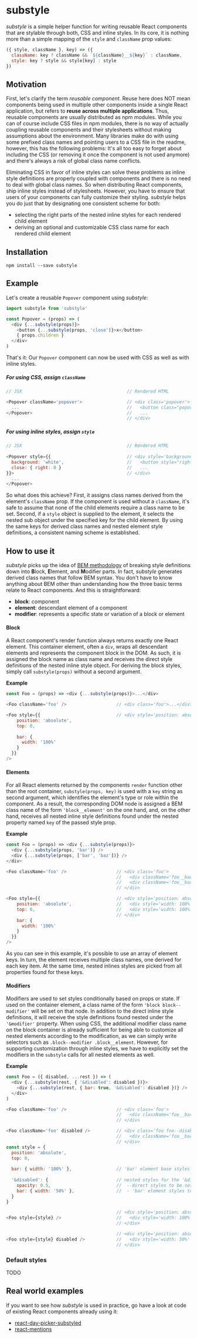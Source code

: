 # substyle

_substyle_ is a simple helper function for writing reusable React components that are stylable through both, CSS and inline styles. In its core, it is nothing more than a simple mapping of the `style` and `className` prop values:

```javascript
({ style, className }, key) => ({
  className: key ? className && `${className}__${key}` : className,
  style: key ? style && style[key] : style
})
```

## Motivation

First, let's clarify the term _reusable component_. Reuse here does NOT mean components being used in multiple other components inside a single React application, but refers to **reuse across multiple applications**. Thus, reusable components are usually distributed as npm modules. While you can of course include CSS files in npm modules, there is no way of actually coupling reusable components and their stylesheets without making assumptions about the environment. Many libraries make do with using some prefixed class names and pointing users to a CSS file in the readme, however, this has the following problems: It's all too easy to forget about including the CSS (or removing it once the component is not used anymore) and there's always a risk of global class name conflicts.

Eliminating CSS in favor of inline styles can solve these problems as inline style definitions are properly coupled with components and there is no need to deal with global class names. So when distributing React components, ship inline styles instead of stylesheets. However, you have to ensure that users of your components can fully customize their styling. _substyle_ helps you do just that by designating one consistent scheme for both:

- selecting the right parts of the nested inline styles for each rendered child element
- deriving an optional and customizable CSS class name for each rendered child element


## Installation

```
npm install --save substyle
```

## Example

Let's create a reusable `Popover` component using _substyle_:

```javascript
import substyle from 'substyle'

const Popover = (props) => (
  <div {...substyle(props)}>
    <button {...substyle(props, 'close')}>x</button>
    { props.children }
  </div>
)
```

That's it: Our `Popover` component can now be used with CSS as well as with inline styles.

##### For using CSS, assign `className`

```javascript
// JSX                                        // Rendered HTML

<Popover className='popover'>                 // <div class='popover'>
  ...                                         //   <button class="popover__close">x</button>
</Popover>                                    //   ...
                                              // </div>
```

##### For using inline styles, assign `style`

```javascript
// JSX                                        // Rendered HTML
                         
<Popover style={{                             // <div style='background: white;'>
  background: 'white',                        //   <button style="right: 0;">x</button>
  close: { right: 0 }                         //   ...  
}}>                                           // </div>
  ...                                  
</Popover>
```

So what does this achieve? First, it assigns class names derived from the element's `className` prop. If the component is used without a `className`, it's safe to assume that none of the child elements require a class name to be set. Second, if a `style` object is supplied to the element, it selects the nested sub object under the specified key for the child element. By using the same keys for derived class names and nested element style definitions, a consistent naming scheme is established.


## How to use it

_substyle_ picks up the idea of [BEM methodology](http://csswizardry.com/2013/01/mindbemding-getting-your-head-round-bem-syntax/) of breaking style definitions down into **B**lock, **E**lement, and **M**odifier parts. In fact, _substyle_ generates derived class names that follow BEM syntax. You don't have to know anything about BEM other than understanding how the three basic terms relate to React components. And this is straightforward:

- **block**: component
- **element**: descendant element of a component
- **modifier**: represents a specific state or variation of a block or element

#### Block 

A React component's render function always returns exactly one React element. This container element, often a `div`, wraps all descendant elements and represents the component block in the DOM. As such, it is assigned the block name as class name and receives the direct style definitions of the nested inline style object. For deriving the block styles, simply call `substyle(props)` without a second argument.

**Example**

```javascript
const Foo = (props) => <div {...substyle(props)}>...</div>

<Foo className='foo' />                   // <div class='foo'>...</div>

<Foo style={{                             // <div style='position: absolute; top: 0;'>...</div>
    position: 'absolute',                
    top: 0,                               
                                          
    bar: {
      width: '100%'
    }
  }} 
/>
```

#### Elements


For all React elements returned by the components `render` function other than the root container, `substyle(props, key)` is used with a `key` string as second argument, which identifies the element's type or role within the component. As a result, the corresponding DOM node is assigned a BEM class name of the form `'block__element'` on the one hand, and, on the other hand, receives all nested inline style definitions found under the nested property named `key` of the passed style prop.

**Example**

```javascript
const Foo = (props) => <div {...substyle(props)}>
  <div {...substyle(props, 'bar')} />
  <div {...substyle(props, ['bar', 'baz'])} />
</div>

<Foo className='foo' />                   // <div class='foo'>
                                          //   <div className='foo__bar' />
                                          //   <div className='foo__bar foo__baz' />
                                          // </div>

<Foo style={{                             // <div style='position: absolute; top: 0;'>
    position: 'absolute',                 //   <div style='width: 100%' /> 
    top: 0,                               //   <div style='width: 100%' /> 
                                          // </div> 
    bar: {
      width: '100%'
    }
  }} 
/>
```

As you can see in this example, it's possible to use an array of element keys. In turn, the element receives multiple class names, one derived for each key item. At the same time, nested inlines styles are picked from all properties found for these keys.


#### Modifiers

Modifiers are used to set styles conditionally based on props or state. If used on the container element, a class name of the form `'block block--modifier'` will be set on that node. In addition to the direct inline style definitions, it will receive the style definitions found nested under the `'&modifier'` property. When using CSS, the additional modifier class name on the block container is already sufficient for being able to customize all nested elements according to the modification, as we can simply write selectors such as `.block--modifier .block__element`. However, for supporting customization through inline styles, we have to explicitly set the modifiers in the `substyle` calls for all nested elements as well.

**Example**

```javascript
const Foo = ({ disabled, ...rest }) => (
  <div {...substyle(rest, { '&disabled': disabled })}>
    <div {...substyle(rest, { bar: true, '&disabled': disabled })} />
  </div>
)

<Foo className='foo' />                   // <div class='foo'>
                                          //   <div className='foo__bar' />
                                          // </div>

<Foo className='foo' disabled />          // <div class='foo foo--disabled'>
                                          //   <div className='foo__bar' />
                                          // </div>
const style = {                             
  position: 'absolute',                 
  top: 0,                               
                                        
  bar: { width: '100%' },                 // 'bar' element base styles
  
  '&disabled': {                          // nested styles for the '&disabled' modifier:
    opacity: 0.5,                         //  - direct styles to be set on the container
    bar: { width: '50%' },                //  - 'bar' element styles to be merged with base styles
  }
}

                                          // <div style='position: absolute; top: 0;'>
<Foo style={style} />                     //   <div style='width: 100%' /> 
                                          // </div>  

                                          // <div style='position: absolute; top: 0; opacity: 0.5;'>
<Foo style={style} disabled />            //   <div style='width: 50%' /> 
                                          // </div>  
```


### Default styles

TODO

## Real world examples

If you want to see how _substyle_ is used in practice, go have a look at code of existing React components already using it:

- [react-day-picker-substyled](https://github.com/jfschwarz/react-day-picker-substyled/blob/master/src/DayPicker.js)
- [react-mentions](https://github.com/effektif/react-mentions/blob/master/src/MentionsInput.js)
